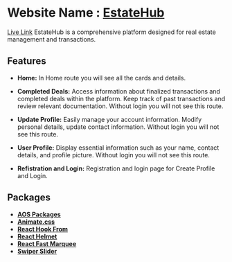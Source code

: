 # Website Name : [EstateHub]((https://assignment09-ph.netlify.app/))


[Live Link](https://assignment09-ph.netlify.app/)
EstateHub is a comprehensive platform designed for real estate management and transactions.


## Features
- **Home:** In Home route you will see all the cards and details.

- **Completed Deals:** Access information about finalized transactions and completed deals within the platform. Keep track of past transactions and review relevant documentation. Without login you will not see this route.
  
- **Update Profile:** Easily manage your account information. Modify personal details, update contact information. Without login you will not see this route.
  
- **User Profile:** Display essential information such as your name, contact details, and profile picture. Without login you will not see this route.

- **Refistration and Login:** Registration and login page for Create Profile and Login.

## Packages
- **[AOS Packages](https://www.npmjs.com/package/aos)**
- **[Animate.css](https://animate.style/)**
- **[React Hook From](https://react-hook-form.com/)**
- **[React Helmet](https://www.npmjs.com/package/react-helmet)**
- **[React Fast Marquee](https://www.npmjs.com/package/react-fast-marquee)**
- **[Swiper Slider](https://swiperjs.com/)**